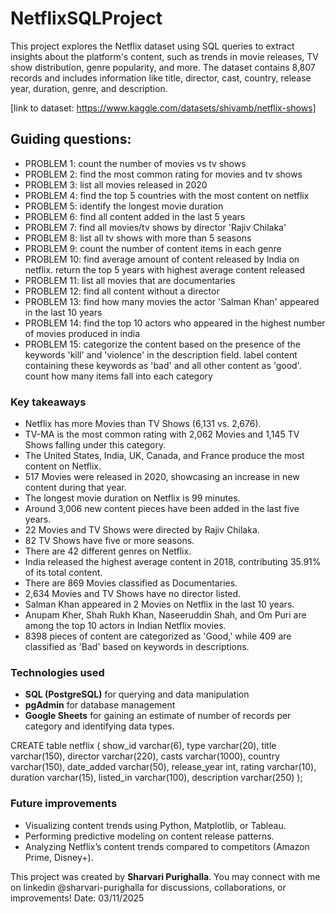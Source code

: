 # NetflixSQLProject
This project explores the Netflix dataset using SQL queries to extract insights about the platform's content, such as trends in movie releases, TV show distribution, genre popularity, and more. The dataset contains 8,807 records and includes information like title, director, cast, country, release year, duration, genre, and description. 

[link to dataset: https://www.kaggle.com/datasets/shivamb/netflix-shows]

## Guiding questions:

- PROBLEM 1: count the number of movies vs tv shows
- PROBLEM 2: find the most common rating for movies and tv shows
- PROBLEM 3: list all movies released in 2020
- PROBLEM 4: find the top 5 countries with the most content on netflix
- PROBLEM 5: identify the longest movie duration
- PROBLEM 6: find all content added in the last 5 years
- PROBLEM 7: find all movies/tv shows by director 'Rajiv Chilaka'
- PROBLEM 8: list all tv shows with more than 5 seasons
- PROBLEM 9: count the number of content items in each genre
- PROBLEM 10: find average amount of content released by India on netflix. return the top 5 years with highest average content released
- PROBLEM 11: list all movies that are documentaries
- PROBLEM 12: find all content without a director
- PROBLEM 13: find how many movies the actor 'Salman Khan' appeared in the last 10 years
- PROBLEM 14: find the top 10 actors who appeared in the highest number of movies produced in india
- PROBLEM 15: categorize the content based on the presence of the keywords 'kill' and 'violence' in the description field. label content containing these keywords as 'bad' and all other content as 'good'. count how many items fall into each category

### Key takeaways
- Netflix has more Movies than TV Shows (6,131 vs. 2,676).
- TV-MA is the most common rating with 2,062 Movies and 1,145 TV Shows falling under this category.
- The United States, India, UK, Canada, and France produce the most content on Netflix.
- 517 Movies were released in 2020, showcasing an increase in new content during that year.
- The longest movie duration on Netflix is 99 minutes.
- Around 3,006 new content pieces have been added in the last five years.
- 22 Movies and TV Shows were directed by Rajiv Chilaka.
- 82 TV Shows have five or more seasons.
- There are 42 different genres on Netflix.
- India released the highest average content in 2018, contributing 35.91% of its total content.
- There are 869 Movies classified as Documentaries.
- 2,634 Movies and TV Shows have no director listed.
- Salman Khan appeared in 2 Movies on Netflix in the last 10 years.
- Anupam Kher, Shah Rukh Khan, Naseeruddin Shah, and Om Puri are among the top 10 actors in Indian Netflix movies.
- 8398 pieces of content are categorized as 'Good,' while 409 are classified as 'Bad' based on keywords in descriptions.

### Technologies used
- **SQL (PostgreSQL)** for querying and data manipulation
- **pgAdmin** for database management
- **Google Sheets** for gaining an estimate of number of records per category and identifying data types.

CREATE table netflix
(
  show_id varchar(6), 
  type varchar(20), 
  title varchar(150), 
  director varchar(220), 
  casts varchar(1000), 
  country varchar(150), 
  date_added varchar(50), 
  release_year int, 
	rating varchar(10), 
  duration varchar(15), 
  listed_in varchar(100), 
  description varchar(250)
);

### Future improvements
- Visualizing content trends using Python, Matplotlib, or Tableau.
- Performing predictive modeling on content release patterns.
- Analyzing Netflix’s content trends compared to competitors (Amazon Prime, Disney+).


This project was created by **Sharvari Purighalla**. You may connect with me on linkedin @sharvari-purighalla for discussions, collaborations, or improvements!
Date: 03/11/2025

